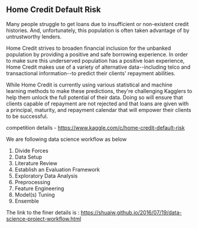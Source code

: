 ## Home Credit Default Risk

Many people struggle to get loans due to insufficient or non-existent credit histories. And, unfortunately, this population is often taken advantage of by untrustworthy lenders.

Home Credit strives to broaden financial inclusion for the unbanked population by providing a positive and safe borrowing experience. In order to make sure this underserved population has a positive loan experience, Home Credit makes use of a variety of alternative data--including telco and transactional information--to predict their clients' repayment abilities.

While Home Credit is currently using various statistical and machine learning methods to make these predictions, they're challenging Kagglers to help them unlock the full potential of their data. Doing so will ensure that clients capable of repayment are not rejected and that loans are given with a principal, maturity, and repayment calendar that will empower their clients to be successful.

competition details - https://www.kaggle.com/c/home-credit-default-risk

We are following data science workflow as below

1. Divide Forces
2. Data Setup
3. Literature Review
4. Establish an Evaluation Framework
5. Exploratory Data Analysis
6. Preprocessing
7. Feature Engineering
8. Model(s) Tuning
9. Ensemble

The link to the finer details is : https://shuaiw.github.io/2016/07/19/data-science-project-workflow.html
